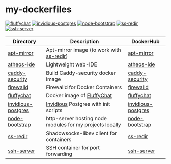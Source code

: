 # my-dockerfiles

[![fluffychat](https://github.com/aceberg/my-dockerfiles/actions/workflows/fluffychat.yml/badge.svg)](https://github.com/aceberg/my-dockerfiles/actions/workflows/fluffychat.yml)
[![invidious-postgres](https://github.com/aceberg/my-dockerfiles/actions/workflows/invidious-postgres.yml/badge.svg)](https://github.com/aceberg/my-dockerfiles/actions/workflows/invidious-postgres.yml)
[![node-bootstrap](https://github.com/aceberg/my-dockerfiles/actions/workflows/node-bootstrap.yml/badge.svg)](https://github.com/aceberg/my-dockerfiles/actions/workflows/node-bootstrap.yml)
[![ss-redir](https://github.com/aceberg/my-dockerfiles/actions/workflows/ss-redir.yml/badge.svg)](https://github.com/aceberg/my-dockerfiles/actions/workflows/ss-redir.yml)
[![ssh-server](https://github.com/aceberg/my-dockerfiles/actions/workflows/ssh-server.yml/badge.svg)](https://github.com/aceberg/my-dockerfiles/actions/workflows/ssh-server.yml)


| Directory | Description | DockerHub |
| --------  | ----------- | ------- |
| [apt-mirror](apt-mirror) | Apt-mirror image (to work with [ss-redir](ss-redir)) | [apt-mirror](https://hub.docker.com/r/aceberg/apt-mirror) |
| [atheos-ide](atheos-ide) | Lightweight web-IDE | [atheos-ide](https://hub.docker.com/r/aceberg/atheos-ide) |
| [caddy-security](caddy-security) | Build Caddy-security docker image | [caddy-security](https://hub.docker.com/r/aceberg/caddy-security) |
| [firewalld](firewalld) | Firewalld for Docker Containers | [firewalld](https://hub.docker.com/r/aceberg/firewalld) |
| [fluffychat](fluffychat) | Docker image of [FluffyChat](https://github.com/krille-chan/fluffychat) | [fluffychat](https://hub.docker.com/r/aceberg/fluffychat) |
| [invidious-postgres](invidious-postgres) | [Invidious](https://github.com/iv-org/invidious) Postgres with init scripts | [invidious-postgres](https://hub.docker.com/r/aceberg/invidious-postgres) |
| [node-bootstrap](node-bootstrap) | http-server hosting node modules for my projects locally | [node-bootstrap](https://hub.docker.com/r/aceberg/node-bootstrap) |
| [ss-redir](ss-redir) | Shadowsocks-libev client for containers | [ss-redir](https://hub.docker.com/r/aceberg/ss-redir) |
| [ssh-server](ssh-server) | SSH container for port forwarding | [ssh-server](https://hub.docker.com/r/aceberg/ssh-server) |